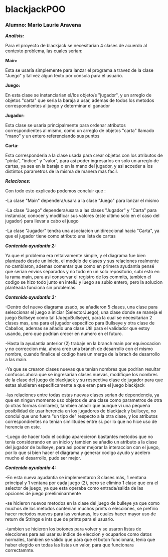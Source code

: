 # blackjackPOO
 
### Alumno: Mario Laurie Aravena

***Analisis:***

Para el proyecto de blackjack se necesitarian 4 clases de acuerdo al contexto problema, las cuales serian:

**Main:**

Esta se usaría simplemente para lanzar el programa a travez de la clase "Juego" y tal vez algun texto por consola para el usuario.

**Juego:**

En esta clase se instanciarian el/los objeto/s "jugador", y un arreglo de objetos "carta" que seria la baraja a usar, ademas de todos los metodos correspondientes al juego y determinar el ganador

**Jugador:**

Esta clase se usaria principalmente para ordenar atributos correspondientes al mismo, como un arreglo de objetos "carta" llamado "mano" y un entero referenciando sus puntos

**Carta:**

Esta corresponderia a la clase usada para crear objetos con los atributos de "pinta", "indice" y "valor", para asi poder ingresarlos en solo un arreglo de cartas, ya sea en la baraja o en la mano del jugador, y asi acceder a los distintos parametros de la misma de manera mas facil.

***Relaciones:***

Con todo esto explicado podemos concluir que :

-La clase "Main" dependera/usara a la clase "Juego" para lanzar el mismo

-La clase "Juego" dependera/usara a las clases "Jugador" y "Carta" para instanciar, conocer y modificar sus valores (este ultimo solo en el caso del jugador) para llevar a cabo el juego

-La clase "Jugador" tendra una asociacion unidireccional hacia "Carta", ya que el jugador tiene como atributo una lista de cartas


***Contenido ayudantia 2:***

Ya que el problema era reltaivamente simple, y el diagrama fue bien planteado desde un inicio, el modelo de clases y sus relaciones realmente no cambiaron, ademas comentar que como en primera ayudantia pensé que serian envios separados y no todo en un solo repositorio, subí esto en la rama main, para asi conservar el registro de los commits, tambien el codigo se hizo todo junto en intelIJ y luego se subío entero, pero la solucion planteada funciona sin problemas.


***Contenido ayudantia 3:***

-Dentro del nuevo diagrama usado, se añadieron 5 clases, una clase para seleccionar el juego a iniciar (SelectorJuego), una clase donde se maneja el juego Bullseye como tal (JuegoBullseye), para la cual se necesitarian 2 clases mas, una para el jugador especifico para Bullseye y otra clase de Caballos, ademas se añadio una clase Util para el validador que estoy usando, pero que podrian crecer en numero en el futuro.

-Hasta la ayudantia anterior (2) trabaje en la branch main por equivocacion y no correccion mia, ahora creé una branch de desarrollo con el mismo nombre, cuando finalice el codigo haré un merge de la brach de desarrollo a las main.

-Ya que se crearon clases nuevas que tenian nombres que podrian resultar confusos ahora que se ingresarian clases nuevas, modifique los nombres de la clase del juego de blackjack y su respectiva clase de jugador para que estas aludieran especificamente a que eran para el juego blackjack 

-las relaciones entre todas estas nuevas clases serian de dependencia, ya que en ningun momento uso objetos de una clase como parametros de otra (o otras formas similares), tambien añadir que aunque vi una pequeña posibilidad de usar herencia en los jugadores de blackjack y bullseye, no concluí que uno fuera "un tipo de" respecto a la otra clase, y los atributos correspondientes no tenian similitudes entre si. por lo que no hice uso de herencia en este.

-Luego de hacer todo el codigo aparecieron bastantes metodos que no tenia considerando en un inicio y tambien se añadio un atributo a la clase del jugador de bullseye, para asi poder mejorar la interaccion con el juego, por lo que si bien hacer el diagrama y generar codigo ayudo y acelero mucho el desarrollo, pudo ser mejor.


***Contenido ayudantia 4:***

-En esta nueva ayudantia se implementaron 3 clases más, 1 ventana principal y 1 ventana por cada juego (2), pero se elimino 1 clase que era el selector de juego, ya que esta operaba como entrada/salida de las opciones de juego preeliminarmente

-se hicieron nuevos metodos en la clase del juego de bulleye ya que como muchos de los metodos contenian muchos prints o elecciones, se prefirio hacer metodos nuevos para las ventanas, los cuales hacer mayor uso de return de Strings e ints que de prints para el usuario.

-tambien se hicieron los botones para volver y se usaron listas de elecciones para asi usar su indice de eleccion y ocuparlos como datos normales, tambien se valido que para que el boton funcionara, tenia que haber elegido en todas las listas un valor, para que funcionara correctamnte.

